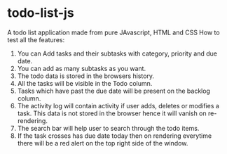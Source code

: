 # todo-list-js
A todo list application made from pure JAvascript, HTML and CSS
How to test all the features:
1. You can Add tasks and their subtasks with category, priority and due date.
2. You can add as many subtasks as you want.
3. The todo data is stored in the browsers history.
4. All the tasks will be visible in the Todo column.
5. Tasks which have past the due date will be present on the backlog column.
6. The activity log will contain activity if user adds, deletes or modifies a task. This data is not stored in the browser hence it will vanish on re-rendering.
7. The search bar will help user to search through the todo items.
8. If the task crosses has due date today then on rendering everytime there will be a red alert on the top right side of the window. 
